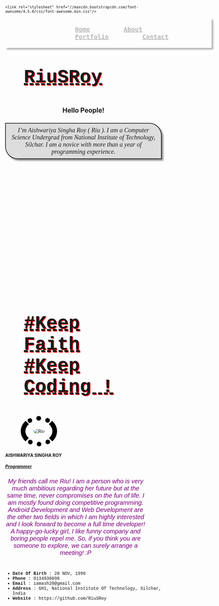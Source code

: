 
<html>
<head>
  <title>Bootstrap Example</title>
  <meta charset="utf-8">
  <meta name="viewport" content="width=device-width, initial-scale=1">
  <link rel="stylesheet" href="https://maxcdn.bootstrapcdn.com/bootstrap/3.3.7/css/bootstrap.min.css">
  <script src="https://ajax.googleapis.com/ajax/libs/jquery/3.2.1/jquery.min.js"></script>
  <script src="https://maxcdn.bootstrapcdn.com/bootstrap/3.3.7/js/bootstrap.min.js"></script>

	<link rel="stylesheet" href="//maxcdn.bootstrapcdn.com/font-awesome/4.5.0/css/font-awesome.min.css"/>

<link href="https://fonts.googleapis.com/css?family=Lobster" rel="stylesheet" type="text/css">
<link rel="stylesheet" href="//maxcdn.bootstrapcdn.com/bootstrap/3.3.1/css/bootstrap.min.css"/>

<link href="https://fonts.googleapis.com/css?family=Lobster" rel="stylesheet" type="text/css">
<style >
body{
	background-image: url("http://i1245.photobucket.com/albums/gg586/sensitive1217/love2/38007859.jpg");
	background-size: contain;
	position: relative;
}
#home{
  background-image: url("http://whytoread.com/wp-content/uploads/2015/05/Books-That-Will-Make-You-Proud-And-Satisfied-To-Have-Read.jpg");
  background-size: cover;
  background-repeat: no-repeat;
  height: 700px;
}
#about{
	background-image: url("http://img.photobucket.com/albums/v367/SingleNProud15/background2.jpg");
	background-size: cover;
  background-repeat: no-repeat;
  padding-top: 10%;
  height: 400%;
}
#portfolio{
	background-image: url("https://ak2.picdn.net/shutterstock/videos/14941792/thumb/1.jpg?i10c=img.resize(height:160)");
	float: center;
	background-size: contain;
	width: 93.5%;
	background-repeat: no-repeat;
	height: 100%;
}
#contact{
	padding-top: 70px;
	background-image: url("http://i237.photobucket.com/albums/ff275/gagirl1964/Backgrounds/MySpace-Background.gif");
}
.navbar{
	padding : 2% 2% 2% 30%;
	box-shadow: 5px 5px 5px #000000;

}
.navbar ul li{
  display : inline;
  font-weight : bold;
  padding: 0px 50px;
  text-align: center;
  font-family: monospace;
  font-weight: bold;
  
}
.navbar ul li:hover{
  color: yellow;
  background-color: red;
  transition: all 2s;
  font-size: 20px;
  color: white;
}
.head{
	float : left top;
	font-weight: bold;
	font-family: "Courier New", Courier, cursive, monospace;
	font-size: 60px;
	margin: 40px 40px 40px;
	text-decoration : dashed underline; 
	padding: 20px;
	text-shadow: 2px 2px #FF0000;
}

#ash{
	font-family: Lobster;
	font-style: normal;
	font-size: 500%;
	font-weight:bold;
}
.content{
	text-align: center;
	font-size:20px;
	border: 2px solid;
    padding: 10px;
    font-family : cursive;
    background: #dddddd;
    border-bottom-left-radius: 2em;
    border-top-right-radius: 2em;
    box-shadow: 5px 5px 5px #888888;
}
.affix {
      top: 0;
      width: 100%;
      z-index: 9999 !important;
  }
#page2{
	padding-right:10%;
  text-align: center;
  font-size: 20px;
  font-family: Lobster, sans-serif; 
  color: purple;
}
ul{
	 list-style-type :square;
}
  .navbar {  
  background: yellow;   
  height : 10%;
  width : 100%;
   opacity:0.3;
  filter:alpha (opacity=30); 
  }
#photo{
	border: 15px solid black;
	border-radius: 50%;
	padding: 5%;
	margin-left: 10%;
	border-style: dotted solid; 
}
#sticky{
	background-color: blue;
	-webkit-transform: rotate(-17deg);
    float: center;
    opacity: 0.6;
    filter: alpha (opacity=60);
    width: 45%;
    height: 40%;
    border-top-right-radius: 2em;
    font-family: Lobster;
    color: yellow;
    box-shadow: 5px 5px 5px 5px #000000;
    font-size: 300%;
    margin-left: 40%;
    margin-top: 25%;
    padding: 5%;
    background-size: cover;
}
#sites{
	font-size: 300%;
	font-weight: bold;
	margin-top: 65%;
	font-family: "Courier New",courier;
	text-align: center;
}
#sites a{
	text-shadow: 2px 2px #CCCC00;
	color: white;
}
#callimg{
	width:100%;
	height:500%;
}
.navbar a{
	font-size: 20px;

}
.part1{
	color: white;
	margin-left: 20%;
	font-size: 20px;
}
.body1{
	color: white;
	margin-left: 20%;
	font-size: 20px;
}
.connect ul{
	padding-left: 8%;
	padding-right: 29%;
}
.connect ul li{
	padding:5px;
	border-width: 5px;
	border: solid red;
}
.connect a{
	font-size: 20px;
	font-family: "Courier New",courier,monospace;
	color: purple;
}
</style>
  <nav class="navbar navbar-inverse" data-spy="affix">
    <ul class="nav navbar-nav" >
      <li>
        <a href="#home">Home</a>
      </li>
      <li>
        <a href="#about">About</a>
      </li>
      <li>
        <a href="#portfolio">Portfolio</a>
      </li>
      <li>
        <a href="#contact">Contact</a>
      </li>
    </ul>
  </nav>
 <div id="home" class="container-fluid">
  <h1 class ="head">RiuSRoy</h1>
<h2 align ="center" id="ash" >Hello People!</h2>
<h6 class="content">I’m Aishwariya Singha Roy ( Riu ). I am a Computer Science Undergrad from National Institute of Technology, Silchar. I am a novice with more than a year of programming experience.</h6>
</div>



<div id="about" class="container-fluid">
<div class="row">
<div class="col-xs-7">
	<h3 class="head">#Keep Faith #Keep Coding !</h3>
	<img id="photo" src="https://media.licdn.com/mpr/mpr/shrinknp_200_200/AAEAAQAAAAAAAAVhAAAAJGZiMjRkZDg4LWFmNzEtNDZiMy1hZmVjLTExYzRlYzBmYmRkMA.jpg" alt="Riu">
</div>
<div class="col-xs-5">
	<h4 class="text-center"><b>AISHWARIYA SINGHA ROY</b></h4>
	<h5  class="text-center" style="text-decoration: underline;"><i>Programmer</i></h5>
	<h6 id="page2">My friends call me Riu! I am a person who is very much ambitious regarding her future but at the same time, never compromises on the fun of life. I am mostly found doing competitive programming. Android Development and Web Development are the other two fields in which I am highly interested and I look forward to become a full time developer!
	A happy-go-lucky girl, I like funny company and boring people repel me. So, if you think you are someone to explore, we can surely arrange a meeting! :P </h6>
	<ul >
		<li style="font-family: Courier New, Courier, monospace;"><b>Date Of Birth </b>: 20 NOV, 1996</li>
		<li style="font-family: Courier New, Courier, monospace;"><b>Phone </b>: 8134036098</li>
		<li style="font-family: Courier New, Courier, monospace;"><b>Email </b>: iamash20@gmail.com</li>
		<li style="font-family: Courier New, Courier, monospace;"><b>Address </b>: GH1, National Institute Of Technology, Silchar, India</li>
		<li style="font-family: Courier New, Courier, monospace;"><b>Website </b>: https://github.com/RiuSRoy</li>
	</ul>
</div>

</div>
</div>


<div id="portfolio" class="container-fluid">
<div class="row">	
	<div class="col-xs-6">
		<h4 id="sticky">A coder's profile</h4>		
	</div>
	<div class="col-xs-6"><ul id="sites">
		<li>
			<a href="https://www.codechef.com/users/iamash_20" target="_blank">Codechef</a>
		</li>
		<li>
			<a href="http://codeforces.com/profile/RiuSRoy" target="_blank">Codeforces</a>
		</li>
		<li>
			<a href="https://www.hackerearth.com/@RiuSRoy" target="_blank">Hackerearth</a>
		</li>
		<li>
			<a href="https://www.hackerrank.com/RiuSRoy" target="_blank">Hackerrank</a>
		</li>
		<li>
			<a href="http://www.spoj.com/users/riu_20/" target="_blank">SPOJ</a>
		</li>
	</ul></div>
</div>
</div>


<div class="container-fluid" id="contact">

<div class="row">
	<div class="col-xs-4">
		<h5 class ="part1"><b>CURRENT ADDRESS</b></h5>
		<h6 class="body1">Girls Hostel-1, National Institute Of Technology, Silchar, India.</h6>
		<h5 class ="part1"><b>PERMANENT ADDRESS</b></h5>
		<h6 class="body1">Rehabari, Guwahati, Assam, India.</h6>
	</div>
	<div class="col-xs-4 connect">
		<h5 class ="part1"><b>CONNECT</b></h5>
		<ul style="list-style-type: none;">
			<li><button class="btn btn-block type"><i class="fa fa-facebook-official" aria-hidden="true"><a href="https://www.facebook.com/RiuSRoy" target="_blank">Facebook</a></i></button></li>

			<li><button class="btn btn-block type"><i class="fa fa-github" aria-hidden="true"><a href="https://github.com/RiuSRoy" target="_blank">Github</a></i></button></li>

			<li><button class="btn btn-block btn btn-block type"><i class="fa fa-linkedin-square" aria-hidden="true"><a href="https://www.linkedin.com/in/aishwariya-singha-roy-315409115/" target="_blank">LinkedIn</a></i></button></li>

			<li><button class="btn btn-block type"><i class="fa fa-twitter-square" aria-hidden="true"><a href="https://twitter.com/riu_ash_s_roy" target="_blank">Twitter</a></i></button></li>

			<li><button class="btn btn-block type"><i class="fa fa-quora" aria-hidden="true"><a href="https://www.quora.com/profile/Aishwariya-Singha-Roy" target="_blank">Quora</a></i></button></li>
		</ul>
	</div>
	<div class="col-xs-4">
		<h5 class="part1"><b>CONTACT</b></h5>
		<h6 class="body1"><b>Mobile : </b>8134036098, 8253949042</h6>
		<h6 class="body1"><b>Email Id : </b>iamash20@gmail.com></h6>
	</div>
</div>
<img src="https://static1.squarespace.com/static/55b523b7e4b08415a07a1687/t/58a312c0c534a53002f67c81/1487082182712/" alt="Reach Out to me!" id="callimg">
</div>
</head>
</html>
